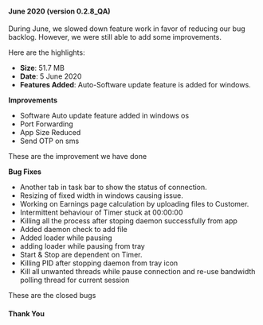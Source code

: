 
#### June 2020 (version 0.2.8_QA)

During June, we slowed down feature work in favor of reducing our bug backlog. However, we were still able to add some improvements.

Here are the highlights:

* **Size**: 51.7 MB
* **Date**: 5 June 2020
* **Features Added**: Auto-Software update feature is added for windows.

**Improvements**

* Software Auto update feature added in windows os
* Port Forwarding
* App Size Reduced
* Send OTP on sms

These are the improvement we have done

**Bug Fixes**

* Another tab in task bar to show the status of connection. 
* Resizing of fixed width in windows causing issue. 
* Working on Earnings page calculation by uploading files to Customer. 
* Intermittent behaviour of Timer stuck at 00:00:00 
* Killing all the process after stoping daemon successfully from app
* Added daemon check to add file
* Added loader while pausing
* adding loader while pausing from tray
* Start & Stop are dependent on Timer. 
* Killing PID after stopping daemon from tray icon
* Kill all unwanted threads while pause connection and re-use bandwidth polling thread for current session

These are the closed bugs

#### Thank You
